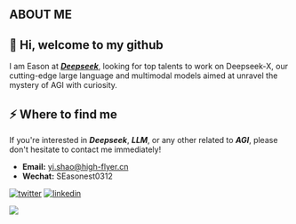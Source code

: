 ## ABOUT ME
<h2>👋 Hi, welcome to my github</h2>

I am Eason at **_[Deepseek](https://www.deepseek.com/)_**, looking for top talents to work on Deepseek-X, our cutting-edge large language and multimodal models aimed at unravel the mystery of AGI with curiosity.


<h2>⚡️ Where to find me</h2>

If you're interested in **_Deepseek_**, **_LLM_**, or any other related to **_AGI_**, please don't hesitate to contact me immediately!

- **Email:** yi.shao@high-flyer.cn
- **Wechat:** SEasonest0312

<p>
  <a target="_blank" href="https://twitter.com/EasonShaw3" style="display: inline-block;">
  <img src="https://img.shields.io/badge/twitter-x?style=for-the-badge&logo=x&logoColor=white&color=%230f1419" alt="twitter" />
  </a>
<a target="_blank" href="https://www.linkedin.com/in/easonshao" style="display: inline-block;">
  <img src="https://img.shields.io/badge/linkedin-logo?style=for-the-badge&logo=linkedin&logoColor=white&color=%230a77b6" alt="linkedin" />
</a>
</p>

<p>
<a href="https://hits.seeyoufarm.com">
  <img src="https://hits.seeyoufarm.com/api/count/incr/badge.svg?url=https%3A%2F%2Fgithub.com%2FSEasonest%2Fhit-counter"/>
</a>
</p>




<!--
**SEasonest/SEasonest** is a ✨ _special_ ✨ repository because its `README.md` (this file) appears on your GitHub profile.

Here are some ideas to get you started:

- 🔭 I’m currently working on ...
- 🌱 I’m currently learning ...
- 👯 I’m looking to collaborate on ...
- 🤔 I’m looking for help with ...
- 💬 Ask me about ...
- 📫 How to reach me: ...
- 😄 Pronouns: ...
- ⚡ Fun fact: ...
-->
